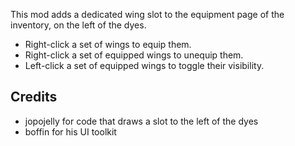 ﻿This mod adds a dedicated wing slot to the equipment page of the inventory, on the left of the dyes.

* Right-click a set of wings to equip them.
* Right-click a set of equipped wings to unequip them.
* Left-click a set of equipped wings to toggle their visibility.

## Credits
* jopojelly for code that draws a slot to the left of the dyes
* boffin for his UI toolkit